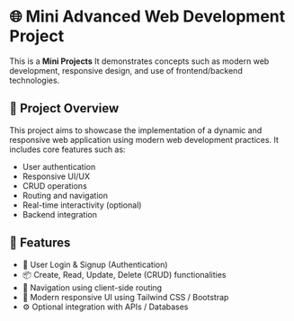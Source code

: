 # 🌐 Mini Advanced Web Development Project

This is a **Mini Projects**  It demonstrates concepts such as modern web development, responsive design, and use of frontend/backend technologies.

## 📌 Project Overview

This project aims to showcase the implementation of a dynamic and responsive web application using modern web development practices. It includes core features such as:

- User authentication
- Responsive UI/UX
- CRUD operations
- Routing and navigation
- Real-time interactivity (optional)
- Backend integration

## 🚀 Features

- 🔐 User Login & Signup (Authentication)
- 📦 Create, Read, Update, Delete (CRUD) functionalities
- 🧭 Navigation using client-side routing
- 🎨 Modern responsive UI using Tailwind CSS / Bootstrap
- ⚙️ Optional integration with APIs / Databases
